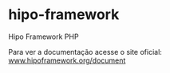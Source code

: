 # hipo-framework
Hipo Framework PHP

Para ver a documentação acesse o site oficial:
www.hipoframework.org/document

